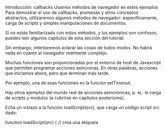 Introducción: callbacks
Usamos métodos de navegador en estos ejemplos
Para demostrar el uso de callbacks, promesas y otros conceptos abstractos, utilizaremos algunos métodos de navegador: específicamente, carga de scripts y simples manipulaciones de documentos.

Si no estás familiarizado con estos métodos, y los ejemplos son confusos, puedes leer algunos capítulos de esta sección del tutorial.

Sin embargo, intentaremos aclarar las cosas de todos modos. No habrá nada en cuanto al navegador realmente complejo.

Muchas funciones son proporcionadas por el entorno de host de Javascript que permiten programar acciones asíncronas. En otras palabras, acciones que iniciamos ahora, pero que terminan más tarde.

Por ejemplo, una de esas funciones es la función setTimeout.

Hay otros ejemplos del mundo real de acciones asincrónicas, p. ej.: la carga de scripts y módulos (a cubrirse en capítulos posteriores).

Echa un vistazo a la función loadScript(src), que carga un código script src dado:

function loadScript(src) {
  // crea una etiqueta <script> y la agrega a la página
  // esto hace que el script dado: src comience a cargarse y ejecutarse cuando se complete
  let script = document.createElement('script');
  script.src = src;
  document.head.append(script);
}
Esto inserta en el documento una etiqueta nueva, creada dinámicamente, <script src =" ... "> con el código src dado. El navegador comienza a cargarlo automáticamente y lo ejecuta cuando la carga se completa.

Esta función la podemos usar así:

// cargar y ejecutar el script en la ruta dada
loadScript('/my/script.js');
El script se ejecuta “asincrónicamente”, ya que comienza a cargarse ahora, pero se ejecuta más tarde, cuando la función ya ha finalizado.

El código debajo de loadScript (...), no espera que finalice la carga del script.

loadScript('/my/script.js');
// el código debajo de loadScript
// no espera a que finalice la carga del script
// ...
Digamos que necesitamos usar el nuevo script tan pronto como se cargue. Declara nuevas funciones, y queremos ejecutarlas.

Si hacemos eso inmediatamente después de llamar a loadScript (...), no funcionará:

loadScript('/my/script.js'); // el script tiene a "function newFunction() {…}"

newFunction(); // no hay dicha función!
Naturalmente, el navegador probablemente no tuvo tiempo de cargar el script. Hasta el momento, la función loadScript no proporciona una forma de rastrear la finalización de la carga. El script se carga y finalmente se ejecuta, eso es todo. Pero nos gustaría saber cuándo sucede, para usar las funciones y variables nuevas de dicho script.

Agreguemos una función callback como segundo argumento para loadScript que debería ejecutarse cuando se carga el script:

function loadScript(src, callback) {
  let script = document.createElement('script');
  script.src = src;

  script.onload = () => callback(script);

  document.head.append(script);
}
El evento onload, que se describe en el artículo Carga de recursos: onload y onerror, básicamente ejecuta una función después de que el script es cargado y ejecutado.

Ahora, si queremos llamar las nuevas funciones desde el script, deberíamos escribirlo en la callback:

loadScript('/my/script.js', function() {
  // la callback se ejecuta luego que se carga el script
  newFunction(); // ahora funciona
  ...
});
Esa es la idea: el segundo argumento es una función (generalmente anónima) que se ejecuta cuando se completa la acción.

Aquí un ejemplo ejecutable con un script real:

function loadScript(src, callback) {
  let script = document.createElement('script');
  script.src = src;
  script.onload = () => callback(script);
  document.head.append(script);
}

loadScript('https://cdnjs.cloudflare.com/ajax/libs/lodash.js/3.2.0/lodash.js', script => {
  alert(`Genial, el script ${script.src} está cargado`);
  alert( _ ); // _ es una función declarada en el script cargado
});
Eso se llama programación asincrónica “basado en callback”. Una función que hace algo de forma asincrónica debería aceptar un argumento de callback donde ponemos la función por ejecutar después de que se complete.

Aquí lo hicimos en loadScript, pero por supuesto es un enfoque general.

Callback en una callback
¿Cómo podemos cargar dos scripts secuencialmente: el primero y después el segundo al cargarse el primero?

La solución natural sería poner la segunda llamada loadScript dentro de la callback, así:

loadScript('/my/script.js', function(script) {

  alert(`Genial, el ${script.src} está cargado, carguemos uno más`);

  loadScript('/my/script2.js', function(script) {
    alert(`Genial, el segundo script está cargado`);
  });

});
Una vez que se completa el loadScript externo, la callback inicia el interno.

¿Qué pasa si queremos un script más …?

loadScript('/my/script.js', function(script) {

  loadScript('/my/script2.js', function(script) {

    loadScript('/my/script3.js', function(script) {
      // ...continua después que se han cargado todos los scripts
    });

  });

});
Entonces, cada nueva acción está dentro de una callback. Eso está bien para algunas acciones, pero no es bueno para todas, así que pronto veremos otras variantes.

Manejo de errores
En los ejemplos anteriores no consideramos los errores. ¿Qué pasa si falla la carga del script? Nuestra callback debería poder reaccionar ante eso.

Aquí una versión mejorada de loadScript que rastrea los errores de carga:

function loadScript(src, callback) {
  let script = document.createElement('script');
  script.src = src;

  script.onload = () => callback(null, script);
  script.onerror = () => callback(new Error(`Error de carga de script con ${src}`));

  document.head.append(script);
}
Para una carga exitosa llama a callback(null, script) y de lo contrario a callback(error).

El uso:

loadScript('/my/script.js', function(error, script) {
  if (error) {
    // maneja el error
  } else {
    // script cargado satisfactoriamente
  }
});
Una vez más, la receta que usamos para loadScript es bastante común. Se llama el estilo de “callback error primero”.

La convención es:

El primer argumento de la ‘callback’ está reservado para un error, si ocurre. Entonces se llama a callback(err).
El segundo argumento (y los siguientes si es necesario) son para el resultado exitoso. Entonces se llama a callback(null, result1, result2 ...).
Así usamos una única función de ‘callback’ tanto para informar errores como para transferir resultados.

Pirámide infernal
A primera vista, es una forma viable de codificación asincrónica. Y de hecho lo es. Para una o quizás dos llamadas anidadas, se ve bien.

Pero para múltiples acciones asincrónicas que van una tras otra, tendremos un código como este:

loadScript('1.js', function(error, script) {

  if (error) {
    handleError(error);
  } else {
    // ...
    loadScript('2.js', function(error, script) {
      if (error) {
        handleError(error);
      } else {
        // ...
        loadScript('3.js', function(error, script) {
          if (error) {
            handleError(error);
          } else {
            // ...continua después de que se han cargado todos los script (*)
          }
        });

      }
    });
  }
});
En el código de arriba:

Cargamos 1.js, entonces si no hay error…
Cargamos 2.js, entonces si no hay error…
Cargamos 3.js, entonces, si no hay ningún error: haga otra cosa (*).
A medida que las llamadas se anidan más, el código se vuelve más profundo y difícil de administrar, especialmente si tenemos un código real en lugar de ‘…’ que puede incluir más bucles, declaraciones condicionales, etc.

A esto se le llama “infierno de callbacks” o “pirámide infernal” (“callback hell”, “pyramid of doom”).


La “pirámide” de llamadas anidadas crece hacia la derecha con cada acción asincrónica. Pronto se sale de control.

Entonces esta forma de codificación no es tan buena.

Podemos tratar de aliviar el problema haciendo, para cada acción, una función independiente:

loadScript('1.js', step1);

function step1(error, script) {
  if (error) {
    handleError(error);
  } else {
    // ...
    loadScript('2.js', step2);
  }
}

function step2(error, script) {
  if (error) {
    handleError(error);
  } else {
    // ...
    loadScript('3.js', step3);
  }
}

function step3(error, script) {
  if (error) {
    handleError(error);
  } else {
    // ...continua después de que se han cargado todos los scripts (*)
  }
}
¿Lo Ves? Hace lo mismo, y ahora no hay anidamiento profundo porque convertimos cada acción en una función de nivel superior separada.

Funciona, pero el código parece una hoja de cálculo desgarrada. Es difícil de leer, y habrás notado que hay que saltar de un lado a otro mientras lees. Es un inconveniente, especialmente si el lector no está familiarizado con el código y no sabe dónde dirigir la mirada.

Además, las funciones llamadas step* son de un solo uso, son para evitar la “Pirámide de callbacks”. Nadie los reutilizará fuera de la cadena de acción. Así que hay muchos nombres abarrotados aquí.

Nos gustaría tener algo mejor.

Afortunadamente, hay otras formas de evitar tales pirámides. Una de las mejores formas es usando “promesas”, descritas en el próximo capítulo.

---
[⬅️ volver](https://github.com/VictorHugoAguilar/javascript-interview-questions-explained/blob/main/theory/async/readme.md)
